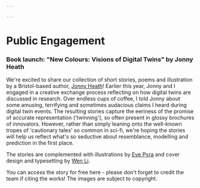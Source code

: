 ```yaml
---

---
```


# Public Engagement

### Book launch: "New Colours: Visions of Digital Twins" by Jonny Heath


We're excited to share our collection of short stories, poems and illustration by a Bristol-based author, [Jonny Heath](https://www.patreon.com/jonnywriteswords)! Earlier this year, Jonny and I engaged in a creative exchange process reflecting on how digital twins are discussed in research. Over endless cups of coffee, I told Jonny about some amusing, terrifying and sometimes audacious claims I heard during digital twin events. The resulting stories capture the eeriness of the promise of accurate representation ('twinning'), so often present in glossy brochures of innovators. However, rather than simply leaning onto the well-known tropes of 'cautionary tales' so common in sci-fi, we're hoping the stories will help us reflect what's so seductive about resemblance, modelling and prediction in the first place.

The stories are complemented with illustrations by [Eve Pyra](https://www.evepyra.com/illustration-portfolio) and cover design and typesetting by [Wen Li](https://www.linkedin.com/in/wen-li-038787141/). 

You can access the story for free here - please don't forget to credit the team if citing the works! The images are subject to copyright.


